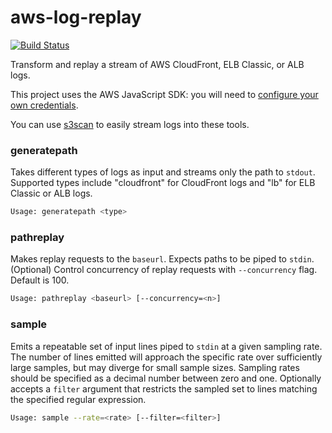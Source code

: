 # aws-log-replay

[![Build Status](https://travis-ci.org/mapbox/aws-log-replay.svg?branch=master)](https://travis-ci.org/mapbox/aws-log-replay)

Transform and replay a stream of AWS CloudFront, ELB Classic, or ALB logs.

This project uses the AWS JavaScript SDK: you will need to [configure your own credentials](http://docs.aws.amazon.com/AWSJavaScriptSDK/guide/node-configuring.html).

You can use [s3scan](https://github.com/mapbox/s3scan) to easily stream logs into these tools.

### generatepath

Takes different types of logs as input and streams only the path to `stdout`. Supported types include "cloudfront" for CloudFront logs and "lb" for ELB Classic or ALB logs.

```sh
Usage: generatepath <type>
```

### pathreplay

Makes replay requests to the `baseurl`. Expects paths to be piped to `stdin`. (Optional) Control concurrency of replay requests with `--concurrency` flag. Default is 100.

```sh
Usage: pathreplay <baseurl> [--concurrency=<n>]
```

### sample

Emits a repeatable set of input lines piped to `stdin` at a given sampling rate. The number of lines emitted will approach the specific rate over sufficiently large samples, but may diverge for small sample sizes. Sampling rates should be specified as a decimal number between zero and one. Optionally accepts a `filter` argument that restricts the sampled set to lines matching the specified regular expression.

```sh
Usage: sample --rate=<rate> [--filter=<filter>]
```
